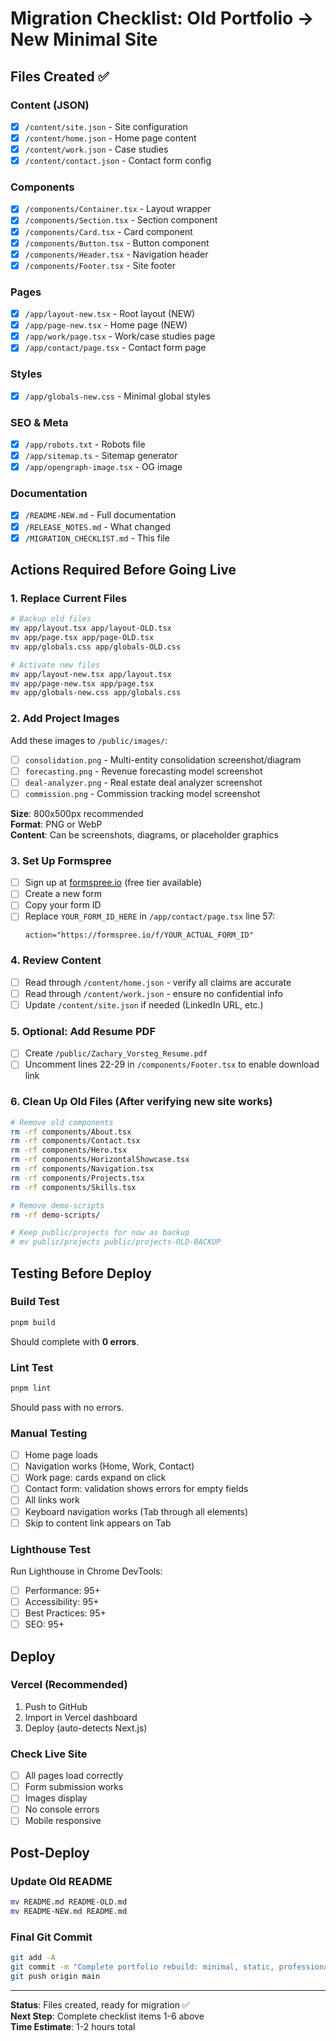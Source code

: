 # Migration Checklist: Old Portfolio → New Minimal Site

## Files Created ✅

### Content (JSON)
- [x] `/content/site.json` - Site configuration
- [x] `/content/home.json` - Home page content
- [x] `/content/work.json` - Case studies
- [x] `/content/contact.json` - Contact form config

### Components
- [x] `/components/Container.tsx` - Layout wrapper
- [x] `/components/Section.tsx` - Section component
- [x] `/components/Card.tsx` - Card component
- [x] `/components/Button.tsx` - Button component
- [x] `/components/Header.tsx` - Navigation header
- [x] `/components/Footer.tsx` - Site footer

### Pages
- [x] `/app/layout-new.tsx` - Root layout (NEW)
- [x] `/app/page-new.tsx` - Home page (NEW)
- [x] `/app/work/page.tsx` - Work/case studies page
- [x] `/app/contact/page.tsx` - Contact form page

### Styles
- [x] `/app/globals-new.css` - Minimal global styles

### SEO & Meta
- [x] `/app/robots.txt` - Robots file
- [x] `/app/sitemap.ts` - Sitemap generator
- [x] `/app/opengraph-image.tsx` - OG image

### Documentation
- [x] `/README-NEW.md` - Full documentation
- [x] `/RELEASE_NOTES.md` - What changed
- [x] `/MIGRATION_CHECKLIST.md` - This file

## Actions Required Before Going Live

### 1. Replace Current Files
```bash
# Backup old files
mv app/layout.tsx app/layout-OLD.tsx
mv app/page.tsx app/page-OLD.tsx
mv app/globals.css app/globals-OLD.css

# Activate new files
mv app/layout-new.tsx app/layout.tsx
mv app/page-new.tsx app/page.tsx
mv app/globals-new.css app/globals.css
```

### 2. Add Project Images
Add these images to `/public/images/`:
- [ ] `consolidation.png` - Multi-entity consolidation screenshot/diagram
- [ ] `forecasting.png` - Revenue forecasting model screenshot
- [ ] `deal-analyzer.png` - Real estate deal analyzer screenshot
- [ ] `commission.png` - Commission tracking model screenshot

**Size**: 800x500px recommended  
**Format**: PNG or WebP  
**Content**: Can be screenshots, diagrams, or placeholder graphics

### 3. Set Up Formspree
- [ ] Sign up at [formspree.io](https://formspree.io) (free tier available)
- [ ] Create a new form
- [ ] Copy your form ID
- [ ] Replace `YOUR_FORM_ID_HERE` in `/app/contact/page.tsx` line 57:
  ```tsx
  action="https://formspree.io/f/YOUR_ACTUAL_FORM_ID"
  ```

### 4. Review Content
- [ ] Read through `/content/home.json` - verify all claims are accurate
- [ ] Read through `/content/work.json` - ensure no confidential info
- [ ] Update `/content/site.json` if needed (LinkedIn URL, etc.)

### 5. Optional: Add Resume PDF
- [ ] Create `/public/Zachary_Vorsteg_Resume.pdf`
- [ ] Uncomment lines 22-29 in `/components/Footer.tsx` to enable download link

### 6. Clean Up Old Files (After verifying new site works)
```bash
# Remove old components
rm -rf components/About.tsx
rm -rf components/Contact.tsx
rm -rf components/Hero.tsx
rm -rf components/HorizontalShowcase.tsx
rm -rf components/Navigation.tsx
rm -rf components/Projects.tsx
rm -rf components/Skills.tsx

# Remove demo-scripts
rm -rf demo-scripts/

# Keep public/projects for now as backup
# mv public/projects public/projects-OLD-BACKUP
```

## Testing Before Deploy

### Build Test
```bash
pnpm build
```
Should complete with **0 errors**.

### Lint Test
```bash
pnpm lint
```
Should pass with no errors.

### Manual Testing
- [ ] Home page loads
- [ ] Navigation works (Home, Work, Contact)
- [ ] Work page: cards expand on click
- [ ] Contact form: validation shows errors for empty fields
- [ ] All links work
- [ ] Keyboard navigation works (Tab through all elements)
- [ ] Skip to content link appears on Tab

### Lighthouse Test
Run Lighthouse in Chrome DevTools:
- [ ] Performance: 95+
- [ ] Accessibility: 95+
- [ ] Best Practices: 95+
- [ ] SEO: 95+

## Deploy

### Vercel (Recommended)
1. Push to GitHub
2. Import in Vercel dashboard
3. Deploy (auto-detects Next.js)

### Check Live Site
- [ ] All pages load correctly
- [ ] Form submission works
- [ ] Images display
- [ ] No console errors
- [ ] Mobile responsive

## Post-Deploy

### Update Old README
```bash
mv README.md README-OLD.md
mv README-NEW.md README.md
```

### Final Git Commit
```bash
git add -A
git commit -m "Complete portfolio rebuild: minimal, static, professional"
git push origin main
```

---

**Status**: Files created, ready for migration ✅  
**Next Step**: Complete checklist items 1-6 above  
**Time Estimate**: 1-2 hours total


